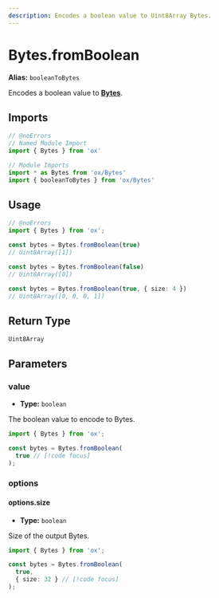 ```yaml
---
description: Encodes a boolean value to Uint8Array Bytes.
---
```


# Bytes.fromBoolean 

**Alias:** `booleanToBytes`

Encodes a boolean value to **[Bytes](/api/bytes)**.

## Imports

```ts twoslash
// @noErrors
// Named Module Import 
import { Bytes } from 'ox'

// Module Imports
import * as Bytes from 'ox/Bytes'
import { booleanToBytes } from 'ox/Bytes'
```

## Usage

```ts twoslash
// @noErrors
import { Bytes } from 'ox';

const bytes = Bytes.fromBoolean(true)
// Uint8Array([1])

const bytes = Bytes.fromBoolean(false)
// Uint8Array([0])

const bytes = Bytes.fromBoolean(true, { size: 4 })
// Uint8Array([0, 0, 0, 1])
```

## Return Type

`Uint8Array`

## Parameters

### value

- **Type:** `boolean`

The boolean value to encode to Bytes.

```ts twoslash
import { Bytes } from 'ox';

const bytes = Bytes.fromBoolean(
  true // [!code focus]
);
```

### options

#### options.size 

- **Type:** `boolean`

Size of the output Bytes.

```ts twoslash
import { Bytes } from 'ox';

const bytes = Bytes.fromBoolean(
  true,
  { size: 32 } // [!code focus]
);
```